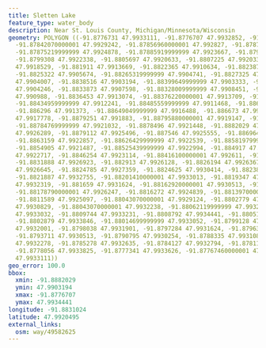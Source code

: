 ```yaml
---
title: Sletten Lake
feature_type: water_body
description: Near St. Louis County, Michigan/Minnesota/Wisconsin
geometry: POLYGON ((-91.8776731 47.9933111, -91.8776707 47.9932852, -91.877758 47.9932099,
  -91.87842070000001 47.9929242, -91.87856960000001 47.992827, -91.8787284 47.9926524,
  -91.87875219999999 47.9924878, -91.87885919999999 47.9923667, -91.8794863 47.992333,
  -91.8799308 47.9922338, -91.8805697 47.9920633, -91.8807225 47.9920334, -91.88112529999999
  47.9918529, -91.881911 47.9913669, -91.8822365 47.9910634, -91.8823873 47.9908769,
  -91.8825322 47.9905674, -91.88265319999999 47.9904741, -91.8827325 47.9904523, -91.8833794
  47.9904007, -91.8838516 47.9903194, -91.88399649999999 47.9903333, -91.88401639999999
  47.9904246, -91.8833873 47.9907598, -91.88328009999999 47.9908451, -91.88328610000001
  47.990988, -91.8836453 47.9913074, -91.88376220000001 47.9913709, -91.8838496 47.9913809,
  -91.88434959999999 47.9912241, -91.88485559999999 47.9911468, -91.886054 47.9912222,
  -91.886296 47.991373, -91.88649049999999 47.9916488, -91.886673 47.9917361, -91.8872922
  47.9917778, -91.8879251 47.991883, -91.88795880000001 47.9919147, -91.8879628 47.9919782,
  -91.88784769999999 47.9921032, -91.8878496 47.9921448, -91.8882029 47.9923849, -91.8881968
  47.9926289, -91.8879112 47.9925496, -91.887546 47.9925555, -91.88696469999999 47.9924999,
  -91.8863159 47.9922857, -91.88626429999999 47.9922539, -91.88581979999999 47.9921785,
  -91.8854905 47.9921487, -91.88525439999999 47.9922994, -91.884917 47.9922855, -91.88486349999999
  47.9922717, -91.8846254 47.9923114, -91.88416100000001 47.992611, -91.8837721 47.992726,
  -91.8831888 47.9926923, -91.882913 47.9926128, -91.8826194 47.9926367, -91.8825458
  47.9926645, -91.8824785 47.9927359, -91.8824625 47.9930414, -91.8823891 47.9931704,
  -91.8821887 47.9932755, -91.88201410000001 47.9933013, -91.8819347 47.9932973, -91.8817304
  47.9932319, -91.881659 47.9931624, -91.88162920000001 47.9930513, -91.8817919 47.9927457,
  -91.88178790000001 47.9926247, -91.8816272 47.9924839, -91.88139700000001 47.9924462,
  -91.8811589 47.9925097, -91.88043070000001 47.9929124, -91.8802779 47.9930512, -91.880274
  47.9930829, -91.88043070000001 47.9932238, -91.88062119999999 47.9932933, -91.8808832
  47.9933032, -91.8809744 47.9933231, -91.8808792 47.9934441, -91.8805121 47.9934362,
  -91.8802879 47.9933846, -91.88014699999999 47.9933052, -91.8799128 47.9932218, -91.8799029
  47.9932001, -91.8798038 47.9931901, -91.8797284 47.9931624, -91.8796351 47.9931484,
  -91.8793711 47.9930513, -91.8790795 47.9930254, -91.8788335 47.9931087, -91.87861719999999
  47.9932278, -91.8785278 47.9932635, -91.8784127 47.9932794, -91.8781132 47.9933766,
  -91.8778056 47.9933825, -91.8777341 47.9933626, -91.87767460000001 47.9933269, -91.8776731
  47.9933111))
geo_error: 100.0
bbox:
  xmin: -91.8882029
  ymin: 47.9903194
  xmax: -91.8776707
  ymax: 47.9934441
longitude: -91.8831024
latitude: 47.9920495
external_links:
  osm: way/49582625
---
```

